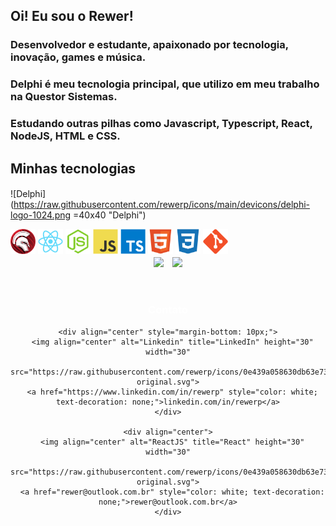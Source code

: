 
## Oi! Eu sou o Rewer!
### Desenvolvedor e estudante, apaixonado por tecnologia, inovação, games e música.
### Delphi é meu tecnologia principal, que utilizo em meu trabalho na Questor Sistemas.
### Estudando outras pilhas como Javascript, Typescript, React, NodeJS, HTML e CSS.

## Minhas tecnologias
####
![Delphi](https://raw.githubusercontent.com/rewerp/icons/main/devicons/delphi-logo-1024.png =40x40 "Delphi")

<img align="center" alt="Delphi" title="Delphi" height="40" width="40" src="https://raw.githubusercontent.com/rewerp/icons/main/devicons/delphi-logo-1024.png">

<img align="center" alt="ReactJS" title="React" height="40" width="40"         src="https://raw.githubusercontent.com/rewerp/icons/0e439a058630db63e7356bdb1af3189b2f772bd7/devicons/react-original.svg">

<img align="center" alt="NodeJS" title="NodeJS" height="40" width="40" src="https://raw.githubusercontent.com/rewerp/icons/0e439a058630db63e7356bdb1af3189b2f772bd7/devicons/nodejs-original.svg">

<img align="center" alt="Javascript" title="Javascript" height="40" width="40"         src="https://raw.githubusercontent.com/rewerp/icons/0e439a058630db63e7356bdb1af3189b2f772bd7/devicons/javascript-original.svg">

<img align="center" alt="Typescript" title="Typescript" height="40" width="40"         src="https://raw.githubusercontent.com/rewerp/icons/0e439a058630db63e7356bdb1af3189b2f772bd7/devicons/typescript-plain.svg">

<img align="center" alt="HTML" title="HTML" height="40" width="40"         src="https://raw.githubusercontent.com/rewerp/icons/0e439a058630db63e7356bdb1af3189b2f772bd7/devicons/html5-original.svg">

<img align="center" alt="CSS" title="CSS" height="40" width="40"         src="https://raw.githubusercontent.com/rewerp/icons/0e439a058630db63e7356bdb1af3189b2f772bd7/devicons/css3-plain.svg">

<img align="center" alt="Git" title="Git" height="40" width="40"         src="https://raw.githubusercontent.com/rewerp/icons/0e439a058630db63e7356bdb1af3189b2f772bd7/devicons/git-original.svg">

  <div>
    <a href="https://komarev.com/ghpvc/?username=rewerp"></a>
  </div>

  <div align="center" style="margin-bottom: 50px;">
    <img align="justify" height="155em" style="margin: 5px;"
      src="https://github-readme-stats.vercel.app/api/top-langs/?username=rewerp&langs_count=8&layout=compact&account_private=true&hide_border=false&theme=dracula"
      href="#">
    <img height="155em" alight="justify" style="margin: 5px;"
      src="https://github-readme-stats.vercel.app/api?username=rewerp&count_private=true&hide_border=false&show_icons=true&theme=dracula">
  </div>

  <div align="center">
    <h3 style="color: white;">Contato</h3>

    <div align="center" style="margin-bottom: 10px;">
      <img align="center" alt="Linkedin" title="LinkedIn" height="30" width="30"
        src="https://raw.githubusercontent.com/rewerp/icons/0e439a058630db63e7356bdb1af3189b2f772bd7/devicons/linkedin-original.svg">
      <a href="https://www.linkedin.com/in/rewerp" style="color: white; text-decoration: none;">linkedin.com/in/rewerp</a>
    </div>

    <div align="center">
      <img align="center" alt="ReactJS" title="React" height="30" width="30"
        src="https://raw.githubusercontent.com/rewerp/icons/0e439a058630db63e7356bdb1af3189b2f772bd7/devicons/react-original.svg">
      <a href="rewer@outlook.com.br" style="color: white; text-decoration: none;">rewer@outlook.com.br</a>
    </div>
  </div>
